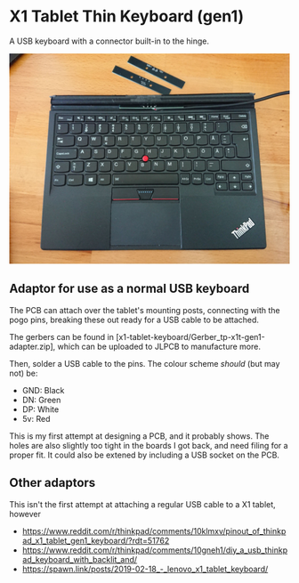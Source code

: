 # X1 Tablet Thin Keyboard (gen1)

A USB keyboard with a connector built-in to the hinge.

![keyboard](x1-tablet-keyboard/keyboard.jpg)

## Adaptor for use as a normal USB keyboard

The PCB can attach over the tablet's mounting posts, connecting with the pogo pins, breaking these out ready for a USB cable to be attached.

The gerbers can be found in [x1-tablet-keyboard/Gerber_tp-x1t-gen1-adapter.zip], which can be uploaded to JLPCB to manufacture more.

Then, solder a USB cable to the pins. The colour scheme *should* (but may not) be:

* GND: Black
* DN: Green
* DP: White
* 5v: Red

This is my first attempt at designing a PCB, and it probably shows. The holes are also slightly too tight in the boards I got back, and need filing for a proper fit.
It could also be extened by including a USB socket on the PCB.

## Other adaptors

This isn't the first attempt at attaching a regular USB cable to a X1 tablet, however 

* https://www.reddit.com/r/thinkpad/comments/10klmxv/pinout_of_thinkpad_x1_tablet_gen1_keyboard/?rdt=51762
* https://www.reddit.com/r/thinkpad/comments/10gneh1/diy_a_usb_thinkpad_keyboard_with_backlit_and/
* https://spawn.link/posts/2019-02-18_-_lenovo_x1_tablet_keyboard/
